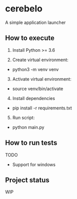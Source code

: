 # cerebelo
A simple application launcher

## How to execute

1. Install Python >= 3.6

2. Create virtual environment:
  - python3 -m venv venv

3. Activate virtual environment:
  - source venv/bin/activate

4. Install dependencies
  - pip install -r requirements.txt

5. Run script:
  - python main.py

## How to run tests

TODO

- Support for windows

## Project status

WIP
